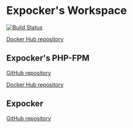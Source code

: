 # Expocker's Workspace

[![Build Status](https://travis-ci.org/expocker/workspace.svg?branch=master)](https://travis-ci.org/expocker/workspace)

[Docker Hub repository](https://hub.docker.com/repository/docker/expocker/workspace)

## Expocker's PHP-FPM

[GitHub repository](https://github.com/Expocker/php-fpm)

[Docker Hub repository](https://hub.docker.com/repository/docker/expocker/php-fpm)

## Expocker

[GitHub repository](https://github.com/Expocker/expocker)